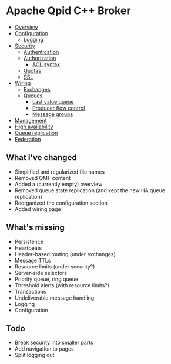 # Apache Qpid C++ Broker

 - [Overview](overview.html)
 - [Configuration](configuration.html)
    - [Logging](logging.html)
 - [Security](security.html)
    - [Authentication](authentication.html)
    - [Authorization](authorization.html)
        - [ACL syntax](acl-syntax.html)
    - [Quotas](quotas.html)
    - [SSL](ssl.html)
 - [Wiring](wiring.html)
    - [Exchanges](exchanges.html)
    - [Queues](queues.html)
        - [Last value queue](lvq.html)
        - [Producer flow control](producer-flow-control.html)
        - [Message groups](message-groups.html)
 - [Management](management.html)
 - [High availability](ha.html)
 - [Queue replication](queue-replication.html)
 - [Federation](federation.html)

## What I've changed

 - Simplified and regularized file names
 - Removed QMF content
 - Added a (currently empty) overview
 - Removed queue state replication (and kept the new HA queue replication)
 - Reorganized the configuration section
 - Added wiring page

## What's missing

 - Persistence
 - Heartbeats
 - Header-based routing (under exchanges)
 - Message TTLs
 - Resource limits (under security?)
 - Server-side selectors
 - Priority queue, ring queue
 - Threshold alerts (with resource limits?)
 - Transactions
 - Undeliverable message handling
 - Logging
 - Configuration

## Todo

 - Break security into smaller parts
 - Add navigation to pages
 - Split logging out
